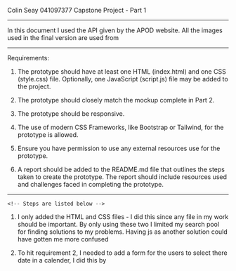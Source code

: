 Colin Seay
041097377
Capstone Project - Part 1
_________________
In this document I used the API given by the APOD website. All the images used in the final version are used from 

_______________
Requirements: 
1. The prototype should have at least one HTML (index.html) and one CSS (style.css) file. Optionally, one JavaScript (script.js) file may be added to the project.  
    <!-- Completed -->

2. The prototype should closely match the mockup complete in Part 2. 

3. The prototype should be responsive.
    <!-- Completed -->
4. The use of modern CSS Frameworks, like Bootstrap or Tailwind, for the prototype is allowed. 
    <!-- Completed -->
5. Ensure you have permission to use any external resources use for the prototype.

6. A report should be added to the README.md file that outlines the steps taken to create the prototype. The report should include resources used and challenges faced in completing the prototype.
    <!-- Listed Below -->

__________________
    
    <!-- Steps are listed below -->

1. I only added the HTML and CSS files - I did this since any file in my work should be important. By only using these two I limited my search pool for finding solutions to my problems. Having js as another solution could have gotten me more confused

2. To hit requirement 2, I needed to add a form for the users to select there date in a calender, I did this by